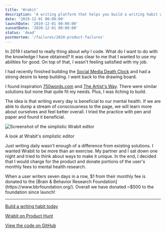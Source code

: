 ```yaml
---
title: 'Wrabit'
description: 'A writing platform that helps you build a writing habit while contributing to mental health research.'
date: '2019-12-01 00:00:00'
launchDate: '2019-12-01 00:00:00'
sunsetDate: '2020-12-01 00:00:00'
status: 'dead'
postmortem: '/failures/2020-product-failures'
---
```


In 2019 I started to really thing about _why_ I code. What do I want to do with the knowledge I have obtained? It was clear to me that I wanted to use my abilities for good. On top of that, I wasn't feeling satisfied with my job.

I had recently finished building the [Social Media Death Clock](/projects/social-media-death-clock) and had a strong desire to keep building. I went back to the drawing board.

I found inspiration [750words.com](https://750words.com) and [The Artist's Way](https://www.goodreads.com/book/show/615570.The_Artist_s_Way). There were similar solutions but none that quite fit my needs. Plus, I was itching to build.

The idea is that writing every day is beneficial to our mental health. If we are able to dump a stream of consciousness to the page, we will learn more about ourselves and feel better overall. I tried the practice with pen and paper and found it beneficial.

![Screenshot of the simplistic Wrabit editor](/assets/projects/wrabit/screen.jpg)

<div class="text-xs text-center">A look at Wrabit's simplistic editor</div>

Just writing daily wasn't enough of a difference from existing solutions. I wanted Wrabit to be more than an exercise. My partner and I sat down one night and tried to think about ways to make it unique. In the end, I decided that I would charge for the product and donate portions of the user's monthly fees to mental health research.

When a user writers seven days in a row, $1 from their monthly fee is donated to the [Brain & Behavior Research Foundation](https://www.bbrfoundation.org/). Overall we have donated ~$500 to the foundation since launch!

---

<footer>

[Build a writing habit today](https://writewithwrabit.com)

[Wrabit on Product Hunt](https://www.producthunt.com/posts/wrabit)

[View the code on GitHub](https://github.com/writewithwrabit)

</footer>